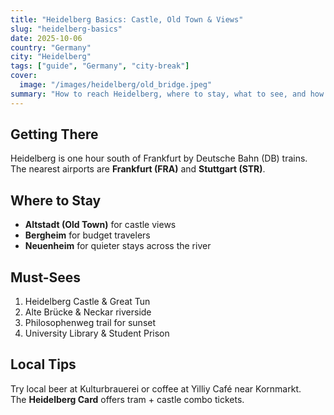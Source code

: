 ```yaml
---
title: "Heidelberg Basics: Castle, Old Town & Views"
slug: "heidelberg-basics"
date: 2025-10-06
country: "Germany"
city: "Heidelberg"
tags: ["guide", "Germany", "city-break"]
cover:
  image: "/images/heidelberg/old_bridge.jpeg"
summary: "How to reach Heidelberg, where to stay, what to see, and how to enjoy its romantic river views."
---
```


## Getting There
Heidelberg is one hour south of Frankfurt by Deutsche Bahn (DB) trains. The nearest airports are **Frankfurt (FRA)** and **Stuttgart (STR)**.

## Where to Stay
- **Altstadt (Old Town)** for castle views  
- **Bergheim** for budget travelers  
- **Neuenheim** for quieter stays across the river

## Must-Sees
1. Heidelberg Castle & Great Tun  
2. Alte Brücke & Neckar riverside  
3. Philosophenweg trail for sunset  
4. University Library & Student Prison

## Local Tips
Try local beer at Kulturbrauerei or coffee at Yilliy Café near Kornmarkt.  
The **Heidelberg Card** offers tram + castle combo tickets.
